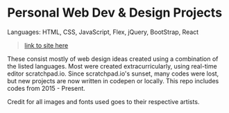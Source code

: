 # Personal Web Dev & Design Projects

Languages: HTML, CSS, JavaScript, Flex, jQuery, BootStrap, React

> [link to site here](https://kristen-foong.github.io/pp-webdev/)

These consist mostly of web design ideas created using a combination of the listed languages. Most were created extracurricularly, using real-time editor scratchpad.io. Since scratchpad.io's sunset, many codes were lost, but new projects are now written in codepen or locally. This repo includes codes from 2015 - Present.

Credit for all images and fonts used goes to their respective artists.
